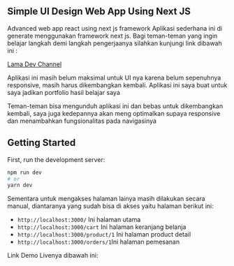 ## Simple UI Design Web App Using Next JS
Advanced web app react using next js framework
Aplikasi sederhana ini di generate menggunakan framework next js. Bagi teman-teman yang ingin belajar langkah demi langkah pengerjaanya silahkan kunjungi link dibawah ini :

[Lama Dev Channel](https://www.youtube.com/watch?v=vIxGDq1SPZQ&list=RDCMUCOxWrX5MIdXIeRNaXC3sqIg&index=2)

Aplikasi ini masih belum maksimal untuk UI nya karena belum sepenuhnya responsive, masih harus dikembangkan kembali. Aplikasi ini saya buat untuk saya jadikan portfolio hasil belajar saya 

Teman-teman bisa mengunduh aplikasi ini dan bebas untuk dikembangkan kembali, saya juga kedepannya akan meng optimalkan supaya responsive dan menambahkan fungsionalitas pada navigasinya
## Getting Started

First, run the development server:

```bash
npm run dev
# or
yarn dev
```

Sementara untuk mengakses halaman lainya masih dilakukan secara manual, diantaranya yang sudah bisa di akses yaitu halaman berikut ini:

-   ``http://localhost:3000/`` Ini halaman utama
-   ``http://localhost:3000/cart`` Ini halaman keranjang belanja
-   ``http://localhost:3000/product/1`` Ini halaman product detail
-   ``http://localhost:3000/orders/1``Ini halaman pemesanan

Link Demo Livenya dibawah ini: